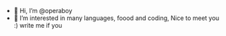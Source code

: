 - 👋 Hi, I’m @operaboy
- 👀 I’m interested in many languages, foood and coding,
  Nice to meet you :)
  write me if you  

<!---
operaboy/operaboy is a ✨ special ✨ repository because its `README.md` (this file) appears on your GitHub profile.
You can click the Preview link to take a look at your changes.
--->

